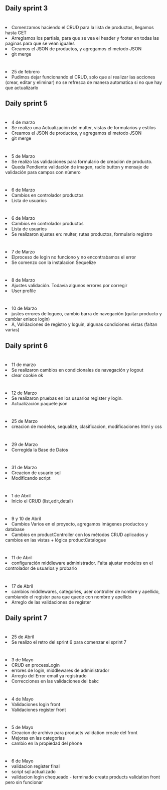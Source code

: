 ## Daily sprint 3

# <ul>
<li>Comenzamos haciendo el CRUD para la lista de productos, llegamos hasta GET</li>
<li>Arreglamos los partials, para que se vea el header y footer en todas las paginas para que se vean iguales</li>
<li>Creamos el JSON de productos, y agregamos el metodo JSON</li>
<li>git merge</li>
</ul>

# <ul>
<li>25 de febrero</li>
<li>Pudimos dejar funcionando el CRUD, solo que al realizar las acciones (crear, editar y eliminar) no se refresca de manera automatica si no que hay que actualizarlo</li>

## Daily sprint 5

# <ul>
<li>4 de marzo</li>
<li>Se realizo una Actualización del multer, vistas de formularios y estilos</li>
<li>Creamos el JSON de productos, y agregamos el metodo JSON</li>
<li>git merge</li>
</ul>

# <ul>
<li>5 de Marzo</li>
<li>Se realizo las validaciones para formulario de creación de producto.</li>
<li>Queda Pendiente validación de imagen, radio button y mensaje de validación para campos con número</li>


# <ul>
<li>6 de Marzo</li>
<li>Cambios en controlador productos</li>
<li>Lista de usuarios</li>


# <ul>
<li>6 de Marzo</li>
<li>Cambios en controlador productos</li>
<li>Lista de usuarios</li>
<li>Se realizaron ajustes en: multer, rutas productos, formulario registro</li>


# <ul>
<li>7 de Marzo</li>
<li>Elproceso de login no funciono y no encontrabamos el error</li>
<li>Se comenzo con la instalacion Sequelize</li>

# <ul>
<li>8 de Marzo</li>
<li>Ajustes validación. Todavía algunos errores por corregir</li>
<li>User profile</li>


# <ul>
<li>10 de Marzo</li>
<li>justes errores de logueo, cambio barra de navegación (quitar producto y cambiar enlace login)</li>
<li>A, Validaciones de registro y loguin, algunas condiciones vistas (faltan varias)</li>

## Daily sprint 6

# <ul>
<li>11 de marzo</li>
<li>Se realizaron cambios en condicionales de navegación y logout</li>
<li>clear cookie ok</li>
</ul>

# <ul>
<li>12 de Marzo</li>
<li>Se realizaron pruebas en los usuarios register y login.</li>
<li>Actualización paquete json</li>


# <ul>
<li>25 de Marzo</li>
<li>creacion de modelos, sequalize, clasificacion, modificaciones html y css</li>

# <ul>
<li>29 de Marzo</li>
<li>Corregida la Base de Datos</li>

# <ul>
<li>31 de Marzo</li>
<li>Creacion de usuario sql</li>
<li>Modificando script</li>

# <ul>
<li>1 de Abril</li>
<li>Inicio el CRUD (list,edit,detail)</li>

# <ul>
<li>9 y 10 de Abril</li>
<li>Cambios Varios en el proyecto, agregamos imágenes productos y database</li>
<li>Cambios en productController con los métodos CRUD aplicados y cambios en las vistas + lógica productCatalogue</li>


# <ul>
<li>11 de Abril</li>
<li>configuración middleware administrador. Falta ajustar modelos en el controlador de usuarios y probarlo</li>

# <ul>
<li>17 de Abril</li>
<li>cambios middlewares, categories, user controller de nombre y apellido, cambiando el register para que quede con nombre y apellido</li>
<li>Arreglo de  las validaciones de register</li>

## Daily sprint 7

# <ul>
<li>25 de Abril</li>
<li>Se realizo el retro del sprint 6 para comenzar el sprint 7 </li>
</ul>

# <ul>
<li>3 de Mayo</li>
<li>CRUD en processLogin</li>
<li>errores de login, middlewares de administrador</li>
<li>Arreglo del Error email ya registrado</li>
<li>Correcciones en las validaciones del bakc</li>

# <ul>
<li>4 de Mayo</li>
<li>Validaciones login front </li>
<li>Validaciones register front</li>

# <ul>
<li>5 de Mayo</li>
<li>Creacion de archivo para products validation create del front</li>
<li>Mejoras en las categorias</li>
<li>cambio en la propiedad del phone</li>

# <ul>
<li>6 de Mayo</li>
<li>validacion register final
</li>
<li> script sql actualizado</li>
<li>validacion login chequeado - terminado create products validation front pero sin funcionar</li>

